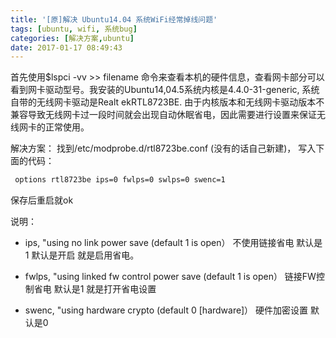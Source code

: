 ```yaml
---
title: '[原]解决 Ubuntu14.04 系统WiFi经常掉线问题'
tags: [ubuntu, wifi, 系统bug]
categories: [解决方案,ubuntu]
date: 2017-01-17 08:49:43
---
```


首先使用$lspci -vv >> filename 命令来查看本机的硬件信息，查看网卡部分可以看到网卡驱动型号。我安装的Ubuntu14,04.5系统内核是4.4.0-31-generic, 系统自带的无线网卡驱动是Realt
ekRTL8723BE. 由于内核版本和无线网卡驱动版本不兼容导致无线网卡过一段时间就会出现自动休眠省电，因此需要进行设置来保证无线网卡的正常使用。

 解决方案：
 找到/etc/modprobe.d/rtl8723be.conf (没有的话自己新建)，
 写入下面的代码：
```  bash
 options rtl8723be ips=0 fwlps=0 swlps=0 swenc=1
```
 保存后重启就ok

 说明：

 - ips, "using no link power save (default 1 is open）
不使用链接省电 默认是1 默认是开启 就是启用省电。

 - fwlps, "using linked fw control power save (default 1 is open）
链接FW控制省电 默认是1 就是打开省电设置

 - swenc, "using hardware crypto (default 0 [hardware]）
硬件加密设置 默认是0
